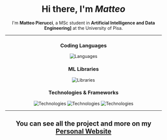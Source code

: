 <!--
**pieruccim/pieruccim** is a ✨ _special_ ✨ repository because its `README.md` (this file) appears on your GitHub profile.

Here are some ideas to get you started:

- 🔭 I’m currently working on ...
- 🌱 I’m currently learning ...
- 👯 I’m looking to collaborate on ...
- 🤔 I’m looking for help with ...
- 💬 Ask me about ...
- 📫 How to reach me: ...
- 😄 Pronouns: ...
- ⚡ Fun fact: ...
-->

<!--
<div align="center">
  <a href="https://tomawk.github.io">
  <img  src="https://github.com/1999AZZAR/1999AZZAR/blob/main/resources/img/grid-snake.svg"
       alt="snake" /></a>
</div>
-->

<div align="center">
  
# **Hi there, I'm *Matteo***

</div>

<div align="center">

I'm **Matteo Pierucci**, a  MSc student in **Artificial Intelligence and Data Engineering]**  at the University of Pisa.

</div>
<hr>

<div align="center">

### Coding Languages

![Languages](https://skillicons.dev/icons?i=java,python,c,cpp,html,css,javascript,php&theme=light)

### ML Libraries

![Libraries](https://skillicons.dev/icons?i=pytorch,tensorflow&theme=light)

### Technologies & Frameworks

![Technologies](https://skillicons.dev/icons?i=linux,git,github&theme=light)
![Technologies](https://skillicons.dev/icons?i=matlab,mysql,mongodb,&theme=light)
![Technologies](https://skillicons.dev/icons?i=laravel,androidstudio,latex&theme=light)

<hr> 

<h2 align="center">

You can see all the project and more on my [Personal Website](Link)

</h2>
